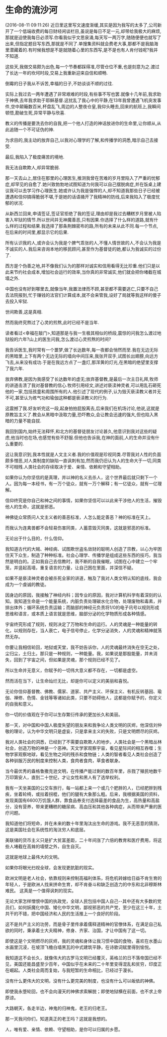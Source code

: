 # 生命的流沙河
 (2016-08-11 09:11:26)
近日里这里写文速度渐缓,其实是因为我写的太多了,公司新开了一个低端收费的每日财经闲谈栏目,虽说是每日不足一元,却带给我极大的麻烦,那就是迫使我每日必须写.你看我似乎文思泉涌,每天写一两万字,随随便便也就写了出来,但指定题目写东西,那就是不同了.单搜集资料就会费老大事,那都不是我脑海里潜藏着的.有时候我想是不是就随着心里的东西写,是不是也有人肯付钱呢?我并不知道.
	
这些天,我做交易颇为出色,每一个节奏都踩得准,尽管仓位不重,也是刻意为之.渡过了长达一年的坎坷时段,交易上我重新迎来自信和顺畅.

倒霉的日子我从不诉苦,幸福的日子,不妨谈谈不顺的过往.

实际上我过去一两年遭遇了非常艰难的时段,有些事不写也罢.就像十几年前,我求助于神佛,去年我求助于耶稣基督.这扰乱了我心中的平静,在13年我曾遭遇飞机突发事件,空中颠簸数百米,杯盘乱飞,周边的人整夜仓皇,我仰头睡去,回来的航班上,我瞬间顿悟,勘破生死,异常平静与欣喜.

教义的传播是要洗去你的自我,把一个他人打造的神话放进你的生命里,让你顺从,从此追随一个不可证伪的神.

为求目的,我主动的放弃自己,以我对心理学的了解,和传播学的洞悉,暗示自己去接受.

最后,我陷入了极度痛苦的境地.

我无法自欺欺人,却异常脆弱.

那一天去山上,居住在那里的心理医生,推测我曾在苦难的岁月里陷入了严重的忧郁症,却罕见的自愈了.她兴致勃勃地试图知道为何我可以自己摆脱病症,并在饭桌上建议我可以去学习作心理医生.她或许认为我是强悍的人,却不知道我那些日子已经被遭遇和信仰搞得脆弱不堪,于是她的话语捅开了我精神的防线,后来我陷入了极度忧郁的状况.

从新西兰回来,申请签证,签证官拒绝了我的签证,理由却是我过去糟糕岁月里被人陷害入牢狱的情节.所以世间并无神魔善恶,只有因果.你选择了什么样的道路,就有什么样的过程和结果.我选择了那条荆棘密布的路,所有的未来从此不同.每一个节点,在后来的时间里,都显示它的后果.

所有认识我的人,或许会认为我是个脾气乖张的人,不懂人情世故的人,不会认为我是不诚实的人.我后来咨询本地的移民顾问,甚至作为基督徒的她,都认为我诚实的过份了.
 
西方是个伪善之地,并不像我们认为的那样对诚实和信用看得无比珍重.他们只是以此来节约社会成本,增加社会运行的效率,当你真的非常诚实,他们就会把你堵截在城墙之外.
 
中国也没有好到哪里去,就像当年,我置法律而不顾,甚至都不需要逃亡,只要不自己去法院报到,忙于赚钱的法官们计算成本,就不会来管我,设好了局就等我这样的傻子去投入牢狱.

世间欺善,这是真相.

然而我终究熬过了心灵的煎熬,此时已经不是当年.

读者看过<幸福在敲门>,知道那是与我一生极其相似的桥段,震惊的问我怎么渡过地狱般的六年?山上的医生问我,怎么渡过心灵煎熬的时间?

我告诉医生,我时常有一个噩梦,做了长达数年,每一夜都会悄然而至.我在无边无际的黑暗里,上下有两个无边无际的墙向中间压来,我张开双手,试图长出翅膀,向远方飞去,从来没有成功.于是在我远方点了一盏灯,那浑黄的灯光,在黑暗的绝望里支撑了我六年.

放弃佛教,是因为我感受了长达数年的虚无;放弃基督教,是最后一次主日礼拜,牧师的讲道击溃了我对基督教的信心.牧师引用经文,讲述对亵渎神灵者,可以用乱石砸死他的一家,包括孩童和周围所有的人.他引述了现代的例子,认为毁灭亵渎教义者并无不可,甚至认为练气功和瑜伽这种都是亵渎教义的行为.

这震撼了我.好友听完这一段,起身拍拍屁股离去,后来我们在机场讨论,他说,这就是原教旨主义了.教会从黑暗中汲取力量,恐吓教众,会让教会迅速的强大,但也陷入黑暗的力量不能自拔.

我回到国内,始终无法释怀,和北方的基督徒朋友讨论甚久,他意识到我对这些的疑虑,他当时也在场,也感觉有些不舒服.但他也告诉我,在神的面前,人的生命并没有什么重要的.

这让我意识到,我本性就是人文主义者.我的价值观是珍视同类.尽管我对人性的负面颇多憎恶,对人类制度的缺陷一直讽刺有加,然而我仍旧认为人的生命大于一切,同类不可相残.人类社会的存续取决于爱、亲情、依赖和守望相助。

如果你认为你坚信的是真理，并以神的名义去杀人，这个世界最后就只剩下一个人。因为每一本经书，有一万个徒众，就有一万个解释；有一亿徒众，就有一亿理解。
 
信仰终究是你自己和神之间的事情，如果你坚信可以以此来干涉他人的生活，摧毁他人的生命，这就是邪恶。

神佛徒众常质问人文主义者的善恶标准，人怎么能定善恶？神的标准在天上。

而我认为连禽兽都不会轻易伤害同类，人蓄意毁灭同类，这就是邪恶的标准。

无论出于什么目的，什么信仰。

我知道古代的大贼、神经病、试图欺世盗名敛财的聪明人创造了宗教，以心为牢困住天下众生，制造了种种标准。社会心理学、传播学是组成这些东西的技巧，我当然是明白的。正如我自己去信教时，我不断的自我催眠，试图在心中建立一个牢笼，并竖起高墙，重复语言的力量，让自己困在里面，并深信不疑。

如果不是亵渎神灵者会被杀死全家的讲道，触及了我对人类文明认知的底线，我会成为一个虔诚的教徒。

因身边的原因，我接触了神经内科；因专业的原因，我对计算机科学有着深刻的认知。我知道生命是一个能量系统，内脏负责处理碳水化合物，处理废物和毒素，并排出体外；循环系统负责运输；而脑部的神经元负责将1/0的电子讯号以规则形成思维和语言，或本质上语言就是思维，脑部分泌的化学物质形成各种情感。

宇宙终究形成了规则，规则决定了万物和生命的运行。人的灵魂是一种能量的转化，以规则存在，当人衰亡，电子信号停止，化学分泌消失，人的灵魂和精神就荡然无存。

你要让我相信轮回，地狱或天堂，我不妨告诉你，人的灵魂最终消失在空无之处，尘归尘，土归土。那只是一种规则，一种能量。我，如果说是那股能量，并未消失，回到了宇宙之间，但如果是灵魂，那个规则已经不见了。

所以生命并无意义，你赋予的一切伟大意义都不存在，一切都是虚空。
 
然而活在当下，让生命灿烂无比，却是你可以定义的美丽和喜悦。
 
无论你信仰基督教、佛教、儒家、道家、共产主义、环保主义、有机反转基因、瑜伽、禅修、色情、金钱等等诸如此类，只要不妨碍他人，这都是你赋予的，你定义的自我和意义。
 
你一切的价值观在于你可以生存繁衍传承的更加长久和美丽。
 
那一天，对中国和中国人极度失望的朋友来和我争论人类文明的灰烬，他深信刘仲敬的理论，认为中华文明只是虚妄，只是拿来主义的失败，只是文明燃尽的灰烬。
 
我对人类社会的洞悉，已经到了不需要自欺欺人的地步。人类社会是一个黑暗丛林社会，创造万物的神是一个恶神。天文学家观察宇宙，看见星际间的相互吞噬；生物学家观察地球，看见生物之间的残杀和食物链；人类的智者看见人类社会创造了各种驯服万民的制度来控制人类，食肉者食肉，草食者献身。
 
当今最优秀的盎格鲁撒克逊文明，在传播产能过剩的数百年里，杀戮了殖民地数千万印第安人，直到二十世纪，才让女性和黑人有了选举权利。
 
我有一天坐美国的公交车旅行，每一站都上来一个或几个肥胖的人，已经肥胖到残疾，坐着轮椅，或拄着拐棍，他们的腿有大象那么粗。后来，我根据美国的资料，发现美国有6600万饥饿人群，靠食品券支付选择最差的食品为生，高热量和高盐分，没有营养，带来更糟糕的糖尿病、高血压和其他各种病症，从而带来严重的医疗问题。
 
我知道他们将短命，并在未来的数十年里淘汰出生命的游戏。我不无恶意的猜测，这是美国社会在系统性的淘汰穷人和底层。

美联储的货币主义只是扩大贫富差距，二十年间涨了六倍的教育和医疗费用，将这些人堵截在高耸的墙壁之外，自生自灭。

这就是地球上最伟大的文明。

如果你将眼光扫视全球，会发现更肮脏的现实。
 
欧洲文明是老人社会，依靠规则来控制高福利体系，将危机转嫁给日益不肯生育的年轻人，于是欧洲人找来拼命生育，却不肯奋斗和缺乏创造力的中东和北非穆斯林难民。
这真是一个值得讽刺的现实。

无论大家怎样憎恨中国的执政党，全球人民包括中国人自己--其中还有大多数的党员们，如何妖魔化中国、矮化中华文明，鄙视邪恶的共产党，至少在这三十年，土共干的不错，把中国经济和人民的生活推上一个良好的阶段。

这不是共产主义的功劳，而是骨子里传承着儒释道精神的官僚体系，在满足自己私欲的同时，秉承着士大夫精神，修身、齐家、治国，才让中国有了这一切。

即使这是个文明燃尽的灰烬，我的灵魂和身体让我习惯中国的食物，喜欢在水墨山水画里沉浸，在坡顶飞檐白墙黑瓦的中式建筑平静，在诗歌词赋里得到愉悦。

我知道这不会长久，就像伟大的古罗马文明已经覆灭，英格兰的日不落帝国已经不见，美国还能昌盛至少百年，中国似乎在未来的二十年里变得混乱和贫穷，印度正在崛起。人类社会周而复始，与我短暂的生命相比，已经过于漫长。
    
没有什么更伟大的文明，没有什么更完美的制度，也没有什么可以皈依的神佛。

即使我永堕轮回，也不会向漫天的神佛求索解脱；即使地狱横在前面，也不求上帝原谅。

大路朝天，各走半边，神鬼的归神鬼，老王的归老王。

那一天我问你们，知道真正的老王吗？这就是我想的。

人，唯有爱、亲情、依赖、守望相助，是你可以归属的乡愿。


